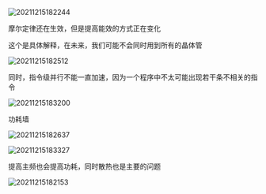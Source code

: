 ![20211215182244](https://picsheep.oss-cn-beijing.aliyuncs.com/pic/20211215182244.png)

摩尔定律还在生效，但是提高能效的方式正在变化

这个是具体解释，在未来，我们可能不会同时用到所有的晶体管

![20211215182512](https://picsheep.oss-cn-beijing.aliyuncs.com/pic/20211215182512.png)

同时，指令级并行不能一直加速，因为一个程序中不太可能出现若干条不相关的指令

![20211215183200](https://picsheep.oss-cn-beijing.aliyuncs.com/pic/20211215183200.png)

功耗墙

![20211215182637](https://picsheep.oss-cn-beijing.aliyuncs.com/pic/20211215182637.png)

![20211215183327](https://picsheep.oss-cn-beijing.aliyuncs.com/pic/20211215183327.png)

提高主频也会提高功耗，同时散热也是主要的问题

![20211215182153](https://picsheep.oss-cn-beijing.aliyuncs.com/pic/20211215182153.png)